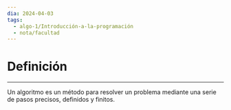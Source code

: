 ```yaml
---
dia: 2024-04-03
tags:
  - algo-1/Introducción-a-la-programación
  - nota/facultad
---
```

# Definición
---
Un algoritmo es un método para resolver un problema mediante una serie de pasos precisos, definidos y finitos.